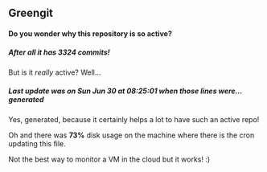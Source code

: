 ## Greengit

#### Do you wonder why this repository is so active?

##### After all it has 3324 commits!

But is it *really* active? Well...

##### Last update was on Sun Jun 30 at 08:25:01 when those lines were... generated

Yes, generated, because it certainly helps a lot to have such an active repo!

Oh and there was **73%** disk usage on the machine
where there is the cron updating this file.

Not the best way to monitor a VM in the cloud but it works! :)
